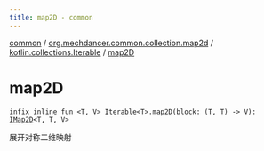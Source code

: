 ```yaml
---
title: map2D - common
---
```


[common](../../index.html) / [org.mechdancer.common.collection.map2d](../index.html) / [kotlin.collections.Iterable](index.html) / [map2D](./map2-d.html)

# map2D

`infix inline fun <T, V> `[`Iterable`](https://kotlinlang.org/api/latest/jvm/stdlib/kotlin.collections/-iterable/index.html)`<T>.map2D(block: (T, T) -> V): `[`IMap2D`](../-i-map2-d/index.html)`<T, T, V>`

展开对称二维映射

